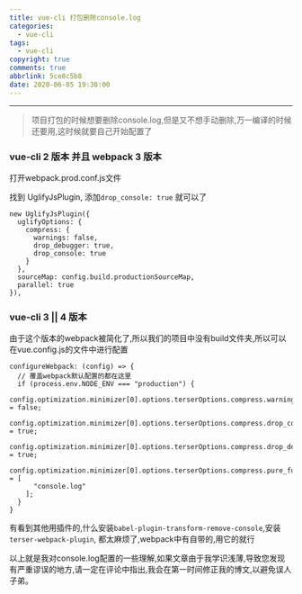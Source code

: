 ```yaml
---
title: vue-cli 打包删除console.log
categories:
  - vue-cli
tags:
  - vue-cli
copyright: true
comments: true
abbrlink: 5ce8c5b8
date: 2020-06-05 19:38:00
---
```


<hr style='filter:progid:DXImageTransform.Microsoft.Glow(color=#FF0000,strength=10)' color='#FF0000' size='1' />

> 项目打包的时候想要删除console.log,但是又不想手动删除,万一编译的时候还要用,这时候就要自己开始配置了

<!--more-->

### vue-cli 2 版本 并且 webpack 3 版本

打开webpack.prod.conf.js文件

找到 UglifyJsPlugin, 添加`drop_console: true` 就可以了

```
new UglifyJsPlugin({
  uglifyOptions: {
    compress: {
      warnings: false,
      drop_debugger: true,
      drop_console: true
    }
  },
  sourceMap: config.build.productionSourceMap,
  parallel: true
}),
```

### vue-cli 3 || 4 版本

由于这个版本的webpack被简化了,所以我们的项目中没有build文件夹,所以可以在vue.config.js的文件中进行配置

```
configureWebpack: (config) => {
  // 覆盖webpack默认配置的都在这里
  if (process.env.NODE_ENV === "production") {
    config.optimization.minimizer[0].options.terserOptions.compress.warnings = false;
    config.optimization.minimizer[0].options.terserOptions.compress.drop_console = true;
    config.optimization.minimizer[0].options.terserOptions.compress.drop_debugger = true;
    config.optimization.minimizer[0].options.terserOptions.compress.pure_funcs = [
      "console.log"
    ];
  }
}
```

有看到其他用插件的,什么安装`babel-plugin-transform-remove-console`,安装`terser-webpack-plugin`, 都太麻烦了,webpack中有自带的,用它的就行




以上就是我对console.log配置的一些理解,如果文章由于我学识浅薄,导致您发现有严重谬误的地方,请一定在评论中指出,我会在第一时间修正我的博文,以避免误人子弟。
